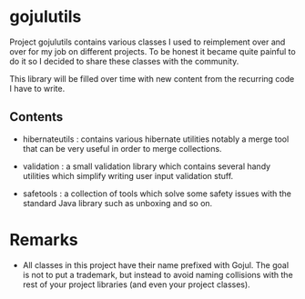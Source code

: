 # gojulutils

Project gojulutils contains various classes I used to reimplement over and over for my job on different projects. To be honest it became quite painful to do it so I decided to share these classes with the community.

This library will be filled over time with new content from the recurring code I have to write.

## Contents

* hibernateutils : contains various hibernate utilities notably a merge tool that can be very useful in order to merge collections.

* validation : a small validation library which contains several handy utilities which simplify writing user input validation stuff.

* safetools : a collection of tools which solve some safety issues with the standard Java library such as unboxing and so on.

# Remarks

* All classes in this project have their name prefixed with Gojul. The goal is not to put a trademark, but instead to avoid naming collisions with the rest of your project libraries (and even your project classes).
